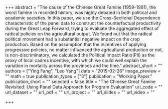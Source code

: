 +++
abstract = "The cause of the Chinese Great Famine (1959-1961), the worst famine in recorded history, was highly debated in both political and academic societies. In this paper, we use the Cross-Sectional Dependence characteristic of the panel data to construct the counterfactual productivity during the Great Leap Forward, trying to evaluate the aggregated effect of radical policies on the agricultural output. We found out that the radical political movement had a substantial negative impact on the crop production. Based on the assumption that the incentives of applying progressive policies, no matter influenced the agricultural production or not, is non-discriminatory, we calculated the Political Impact Ratio(PII) as the proxy of local cadres incentive, with which we could well explain the variation in mortality across the provinces and the time."
abstract_short = ""
authors = ["Ying Fang", "Leo Yang"]
date = "2015-02-26"
image_preview = ""
math = true
publication_types = ["3"]
publication = "Working Paper."
publication_short = ""
selected = false
title = "The Chinese Great Famine Revisited: Using Panel Data Approach for Program Evaluation"
url_code = ""
url_dataset = ""
url_pdf = ""
url_project = ""
url_slides = ""
url_video = ""

+++

